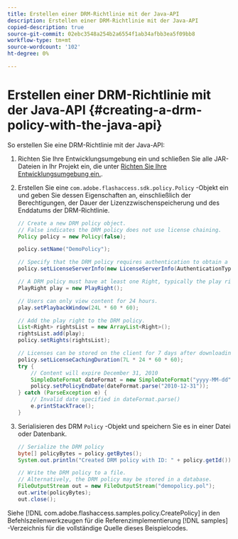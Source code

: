 ```yaml
---
title: Erstellen einer DRM-Richtlinie mit der Java-API
description: Erstellen einer DRM-Richtlinie mit der Java-API
copied-description: true
source-git-commit: 02ebc3548a254b2a6554f1ab34afbb3ea5f09bb8
workflow-type: tm+mt
source-wordcount: '102'
ht-degree: 0%

---
```


# Erstellen einer DRM-Richtlinie mit der Java-API {#creating-a-drm-policy-with-the-java-api}

So erstellen Sie eine DRM-Richtlinie mit der Java-API:

1. Richten Sie Ihre Entwicklungsumgebung ein und schließen Sie alle JAR-Dateien in Ihr Projekt ein, die unter [Richten Sie Ihre Entwicklungsumgebung ein.](../../protecting-content/setting-up-the-sdk/setup-dev-env.md).
1. Erstellen Sie eine `com.adobe.flashaccess.sdk.policy.Policy` -Objekt ein und geben Sie dessen Eigenschaften an, einschließlich der Berechtigungen, der Dauer der Lizenzzwischenspeicherung und des Enddatums der DRM-Richtlinie.

   ```java
   // Create a new DRM policy object.  
   // False indicates the DRM policy does not use license chaining.  
   Policy policy = new Policy(false);  
   
   policy.setName("DemoPolicy");  
   
   // Specify that the DRM policy requires authentication to obtain a license.  
   policy.setLicenseServerInfo(new LicenseServerInfo(AuthenticationType.UsernamePassword));  
   
   // A DRM policy must have at least one Right, typically the play right  
   PlayRight play = new PlayRight();  
   
   // Users can only view content for 24 hours.  
   play.setPlaybackWindow(24L * 60 * 60);  
   
   // Add the play right to the DRM policy.  
   List<Right> rightsList = new ArrayList<Right>();  
   rightsList.add(play);  
   policy.setRights(rightsList);  
   
   // Licenses can be stored on the client for 7 days after downloading  
   policy.setLicenseCachingDuration(7L * 24 * 60 * 60);  
   try {  
       // Content will expire December 31, 2010  
       SimpleDateFormat dateFormat = new SimpleDateFormat("yyyy-MM-dd");  
       policy.setPolicyEndDate(dateFormat.parse("2010-12-31"));  
   } catch (ParseException e) {  
       // Invalid date specified in dateFormat.parse()  
       e.printStackTrace();  
   } 
   ```

1. Serialisieren des DRM `Policy` -Objekt und speichern Sie es in einer Datei oder Datenbank.

   ```java
   // Serialize the DRM policy  
   byte[] policyBytes = policy.getBytes();  
   System.out.println("Created DRM policy with ID: " + policy.getId());  
   
   // Write the DRM policy to a file.   
   // Alternatively, the DRM policy may be stored in a database.  
   FileOutputStream out = new FileOutputStream("demopolicy.pol");  
   out.write(policyBytes);  
   out.close(); 
   ```

Siehe [!DNL com.adobe.flashaccess.samples.policy.CreatePolicy] in den Befehlszeilenwerkzeugen für die Referenzimplementierung [!DNL samples] -Verzeichnis für die vollständige Quelle dieses Beispielcodes.
